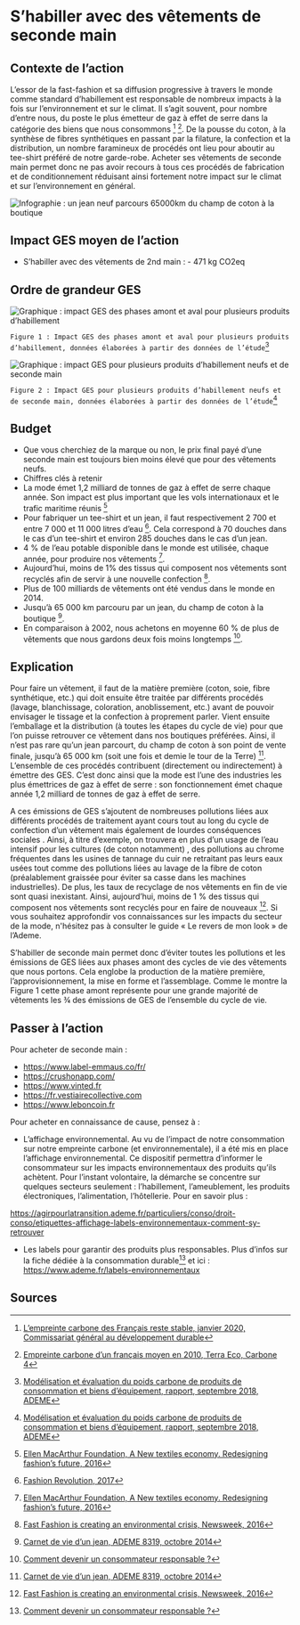 # S’habiller avec des vêtements de seconde main

## Contexte de l’action

L’essor de la fast-fashion et sa diffusion progressive à travers le monde comme standard d’habillement est responsable de nombreux impacts à la fois sur l’environnement et sur le climat. Il s’agit souvent, pour nombre d’entre nous, du poste le plus émetteur de gaz à effet de serre dans la catégorie des biens que nous consommons [^1] [^2]. De la pousse du coton, à la synthèse de fibres synthétiques en passant par la filature, la confection et la distribution, un nombre faramineux de procédés ont lieu pour aboutir au tee-shirt préféré de notre garde-robe. Acheter ses vêtements de seconde main permet donc ne pas avoir recours à tous ces procédés de fabrication et de conditionnement réduisant ainsi fortement notre impact sur le climat et sur l’environnement en général.

![Infographie : un jean neuf parcours 65000km du champ de coton à la boutique](https://ecolab-data.netlify.app/images/Chiffres-cles_Mode-2nde-main_v2.png)

## Impact GES moyen de l’action

- S’habiller avec des vêtements de 2nd main : - 471 kg CO2eq

## Ordre de grandeur GES

![Graphique : impact GES des phases amont et aval pour plusieurs produits d’habillement](https://www.associationbilancarbone.fr/wp-content/uploads/2020/12/mode-2nd-main-fig1.jpg)

`Figure 1 : Impact GES des phases amont et aval pour plusieurs produits d’habillement, données élaborées à partir des données de l’étude`[^3]

![Graphique : impact GES pour plusieurs produits d’habillement neufs et de seconde main](https://www.associationbilancarbone.fr/wp-content/uploads/2020/12/mode-2nd-main-fig2.jpg)

`Figure 2 : Impact GES pour plusieurs produits d’habillement neufs et de seconde main, données élaborées à partir des données de l’étude`[^3]

## Budget

- Que vous cherchiez de la marque ou non, le prix final payé d’une seconde main est toujours bien moins élevé que pour des vêtements neufs.
- Chiffres clés à retenir
- La mode émet 1,2 milliard de tonnes de gaz à effet de serre chaque année. Son impact est plus important que les vols internationaux et le trafic maritime réunis [^4]
- Pour fabriquer un tee-shirt et un jean, il faut respectivement 2 700 et entre 7 000 et 11 000 litres d’eau [^5]. Cela correspond à 70 douches dans le cas d’un tee-shirt et environ 285 douches dans le cas d’un jean.
- 4 % de l’eau potable disponible dans le monde est utilisée, chaque année, pour produire nos vêtements [^4].
- Aujourd’hui, moins de 1% des tissus qui composent nos vêtements sont recyclés afin de servir à une nouvelle confection [^6].
- Plus de 100 milliards de vêtements ont été vendus dans le monde en 2014.
- Jusqu’à 65 000 km parcouru par un jean, du champ de coton à la boutique [^7].
- En comparaison à 2002, nous achetons en moyenne 60 % de plus de vêtements que nous gardons deux fois moins longtemps [^8].

## Explication

Pour faire un vêtement, il faut de la matière première (coton, soie, fibre synthétique, etc.) qui doit ensuite être traitée par différents procédés (lavage, blanchissage, coloration, anoblissement, etc.) avant de pouvoir envisager le tissage et la confection à proprement parler. Vient ensuite l’emballage et la distribution (à toutes les étapes du cycle de vie) pour que l’on puisse retrouver ce vêtement dans nos boutiques préférées. Ainsi, il n’est pas rare qu’un jean parcourt, du champ de coton à son point de vente finale, jusqu’à 65 000 km (soit une fois et demie le tour de la Terre) [^7]. L’ensemble de ces procédés contribuent (directement ou indirectement) à émettre des GES. C’est donc ainsi que la mode est l’une des industries les plus émettrices de gaz à effet de serre : son fonctionnement émet chaque année 1,2 milliard de tonnes de gaz à effet de serre.

A ces émissions de GES s’ajoutent de nombreuses pollutions liées aux différents procédés de traitement ayant cours tout au long du cycle de confection d’un vêtement mais également de lourdes conséquences sociales . Ainsi, à titre d’exemple, on trouvera en plus d’un usage de l’eau intensif pour les cultures (de coton notamment) , des pollutions au chrome fréquentes dans les usines de tannage du cuir ne retraitant pas leurs eaux usées tout comme des pollutions liées au lavage de la fibre de coton (préalablement graissée pour éviter sa casse dans les machines industrielles). De plus, les taux de recyclage de nos vêtements en fin de vie sont quasi inexistant. Ainsi, aujourd’hui, moins de 1 % des tissus qui composent nos vêtements sont recyclés pour en faire de nouveaux [^6]. Si vous souhaitez approfondir vos connaissances sur les impacts du secteur de la mode, n'hésitez pas à consulter le guide « Le revers de mon look » de l’Ademe.

S’habiller de seconde main permet donc d’éviter toutes les pollutions et les émissions de GES liées aux phases amont des cycles de vie des vêtements que nous portons. Cela englobe la production de la matière première, l’approvisionnement, la mise en forme et l’assemblage. Comme le montre la Figure 1 cette phase amont représente pour une grande majorité de vêtements les ¾ des émissions de GES de l’ensemble du cycle de vie.

## Passer à l’action

Pour acheter de seconde main :

- <https://www.label-emmaus.co/fr/>
- <https://crushonapp.com/>
- <https://www.vinted.fr>
- <https://fr.vestiairecollective.com>
- <https://www.leboncoin.fr>

Pour acheter en connaissance de cause, pensez à :

- L’affichage environnemental. Au vu de l’impact de notre consommation sur notre empreinte carbone (et environnementale), il a été mis en place l’affichage environnemental. Ce dispositif permettra d’informer le consommateur sur les impacts environnementaux des produits qu’ils achètent. Pour l’instant volontaire, la démarche se concentre sur quelques secteurs seulement : l’habillement, l’ameublement, les produits électroniques, l’alimentation, l’hôtellerie. Pour en savoir plus :

<https://agirpourlatransition.ademe.fr/particuliers/conso/droit-conso/etiquettes-affichage-labels-environnementaux-comment-sy-retrouver>

- Les labels pour garantir des produits plus responsables. Plus d’infos sur la fiche dédiée à la consommation durable[^8] et ici : <https://www.ademe.fr/labels-environnementaux>

## Sources

[^1]: [L’empreinte carbone des Français reste stable, janvier 2020, Commissariat général au développement durable](https://www.statistiques.developpement-durable.gouv.fr/sites/default/files/2020-01/datalab-essentiel-204-l-empreinte-carbone-des-francais-reste-%20stable-janvier2020.pdf)
[^2]: [Empreinte carbone d’un français moyen en 2010, Terra Eco, Carbone 4](https://www.terraeco.net/1990-2010-Notre-r-evolution,19337.html)
[^3]: [Modélisation et évaluation du poids carbone de produits de consommation et biens d’équipement, rapport, septembre 2018, ADEME](https://librairie.ademe.fr/consommer-autrement/1190-modelisation-et-evaluation-du-poids-carbone-de-produits-de-consommation-et-biens-d-equipement.html#:~:text=effet%20de%20serre.-,La%20pr%C3%A9sente%20%C3%A9tude%20propose%20une%20%C3%A9valuation%20du%20%C2%ABpoids%20carbone%C2%BB%20de,renouvellement%20trop%20fr%C3%A9quent%20des%20%C3%A9quipements)
[^4]: [Ellen MacArthur Foundation, A New textiles economy. Redesigning fashion’s future, 2016](https://ellenmacarthurfoundation.org/a-new-textiles-economy)
[^5]: [Fashion Revolution, 2017](https://www.fashionrevolution.org/2017-impact/)
[^6]: [Fast Fashion is creating an environmental crisis, Newsweek, 2016](https://www.newsweek.com/2016/09/09/old-clothes-fashion-waste-crisis-494824.html)
[^7]: [Carnet de vie d’un jean, ADEME 8319, octobre 2014](https://refashion.fr/eco-design/sites/default/files/fichiers/Carnet%20de%20vie%20d%27un%20jean.pdf)
[^8]: [Comment devenir un consommateur responsable ?](https://multimedia.ademe.fr/infographies/infographie-consommation-responsable/)
